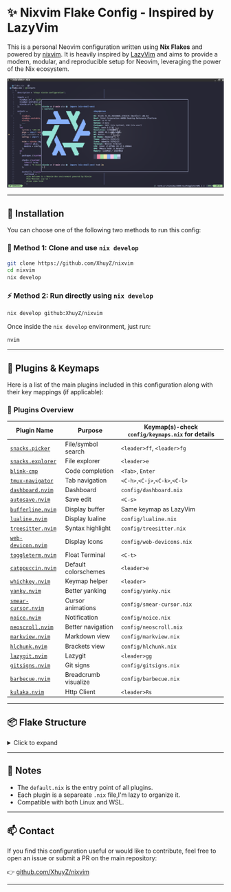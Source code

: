 # ✨ Nixvim Flake Config - Inspired by LazyVim

This is a personal Neovim configuration written using **Nix Flakes** and powered by [nixvim](https://github.com/nix-community/nixvim). It is heavily inspired by [LazyVim](https://lazyvim.github.io/) and aims to provide a modern, modular, and reproducible setup for Neovim, leveraging the power of the Nix ecosystem.

![Preview Screenshot](/assets/pic2.png)

---

## 🚀 Installation

You can choose one of the following two methods to run this config:

### 🔁 Method 1: Clone and use `nix develop`

```bash
git clone https://github.com/XhuyZ/nixvim
cd nixvim
nix develop
```

### ⚡ Method 2: Run directly using `nix develop`

```bash
nix develop github:XhuyZ/nixvim
```

Once inside the `nix develop` environment, just run:

```bash
nvim
```

---

## 🔌 Plugins & Keymaps

Here is a list of the main plugins included in this configuration along with their key mappings (if applicable):

### 📁 **Plugins Overview**

| Plugin Name                                                            | Purpose             | Keymap(s)-check `config/keymaps.nix` for details |
| -----------------------------------------------------------------------|-------------------- | ------------------------------------------------ |
| [`snacks.picker`](https://github.com/folke/snacks.nvim)                | File/symbol search  | `<leader>ff`, `<leader>fg`                       |
| [`snacks.explorer`](https://github.com/folke/snacks.nvim)              | File explorer       | `<leader>e`                                      |
| [`blink-cmp`](https://github.com/Saghen/blink.cmp)                     | Code completion     | `<Tab>`, `Enter`                                 |
| [`tmux-navigator`](https://github.com/christoomey/vim-tmux-navigator)  | Tab navigation      | `<C-h>`,`<C-j>`,`<C-k>`,`<C-l>`                  |
| [`dashboard.nvim`](https://github.com/nvimdev/dashboard-nvim)          | Dashboard           | `config/dashboard.nix`                           |
| [`autosave.nvim`](https://github.com/pocco81/auto-save.nvim)           | Save edit           | `<C-s>`                                          |
| [`bufferline.nvim`](https://github.com/akinsho/bufferline.nvim)        | Display buffer      | Same keymap as LazyVim                           |
| [`lualine.nvim`](https://github.com/nvim-lualine/lualine.nvim)         | Display lualine     | `config/lualine.nix`                             |
| [`treesitter.nvim`](https://github.com/nvim-treesitter/nvim-treesitter)| Syntax highlight    | `config/treesitter.nix`                          |
| [`web-devicon.nvim`](https://github.com/nvim-tree/nvim-web-devicons)   | Display Icons       | `config/web-devicons.nix`                        |
| [`toggleterm.nvim`](https://github.com/akinsho/toggleterm.nvim)        | Float Terminal      | `<C-t>`                                          |
| [`catppuccin.nvim`](https://github.com/catppuccin/nvim)                | Default colorschemes| `<leader>e`                                      |
| [`whichkey.nvim`](https://github.com/folke/which-key.nvim)             | Keymap helper       | `<leader>`                                       |
| [`yanky.nvim`](https://github.com/gbprod/yanky.nvim)                   | Better yanking      | `config/yanky.nix`                               |
| [`smear-cursor.nvim`](https://github.com/sphamba/smear-cursor.nvim)    | Cursor animations   | `config/smear-cursor.nix`                        |
| [`noice.nvim`](https://github.com/folke/snacks.nvim)                   | Notification        | `config/noice.nix`                               |
| [`neoscroll.nvim`](https://github.com/karb94/neoscroll.nvim)           | Better navigation   | `config/neoscroll.nix`                           |
| [`markview.nvim`](https://github.com/OXY2DEV/markview.nvim)            | Markdown view       | `config/markview.nix`                            |
| [`hlchunk.nvim`](https://github.com/shellRaining/hlchunk.nvim)         | Brackets view       | `config/hlchunk.nix`                             |
| [`lazygit.nvim`](https://github.com/kdheepak/lazygit.nvim)             | Lazygit             | `<leader>gg`                                     |
| [`gitsigns.nvim`](https://github.com/lewis6991/gitsigns.nvim)          | Git signs           | `config/gitsigns.nix`                            |
| [`barbecue.nvim`](https://github.com/utilyre/barbecue.nvim)            | Breadcrumb visualize| `config/barbecue.nix`                            |
| [`kulaka.nvim`](https://github.com/mistweaverco/kulala.nvim)           | Http Client         |  `<leader>Rs`                                    |



---

## 📦 Flake Structure

<details>
<summary>Click to expand</summary>

```text
.
├── flake.nix
├── flake.lock
├── config/
│   ├── lsp/
│   ├── default.nix
│   ├── keymaps.nix
│   └── firstPlugin.nix
    ........
└── README.md
```

</details>

---

## 🧠 Notes

- The `default.nix` is the entry point of all plugins.
- Each plugin is a separeate `.nix` file,I'm lazy to organize it.
- Compatible with both Linux and WSL.

---

## 📫 Contact

If you find this configuration useful or would like to contribute, feel free to open an issue or submit a PR on the main repository:

👉 [github.com/XhuyZ/nixvim](https://github.com/XhuyZ/nixvim)

---
